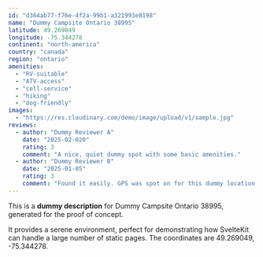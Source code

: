 ```yaml
---
id: "d364ab77-f76e-4f2a-99b1-a321993e8198"
name: "Dummy Campsite Ontario 38995"
latitude: 49.269049
longitude: -75.344278
continent: "north-america"
country: "canada"
region: "ontario"
amenities:
  - "RV-suitable"
  - "ATV-access"
  - "cell-service"
  - "hiking"
  - "dog-friendly"
images:
  - "https://res.cloudinary.com/demo/image/upload/v1/sample.jpg"
reviews:
  - author: "Dummy Reviewer A"
    date: "2025-02-020"
    rating: 3
    comment: "A nice, quiet dummy spot with some basic amenities."
  - author: "Dummy Reviewer B"
    date: "2025-01-05"
    rating: 3
    comment: "Found it easily. GPS was spot on for this dummy location."
---
```


This is a **dummy description** for Dummy Campsite Ontario 38995, generated for the proof of concept.

It provides a serene environment, perfect for demonstrating how SvelteKit can handle a large number of static pages. The coordinates are 49.269049, -75.344278.

